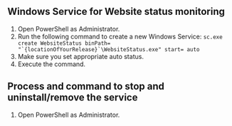 ﻿## Windows Service for Website status monitoring      
1. Open PowerShell as Administrator.
2. Run the following command to create a new Windows Service:
```sc.exe create WebsiteStatus binPath= "`{locationOfYourRelease}`\WebsiteStatus.exe" start= auto```
3. Make sure you set appropriate auto status.
4. Execute the command.

## Process and command to stop and uninstall/remove the service

1. Open PowerShell as Administrator.

